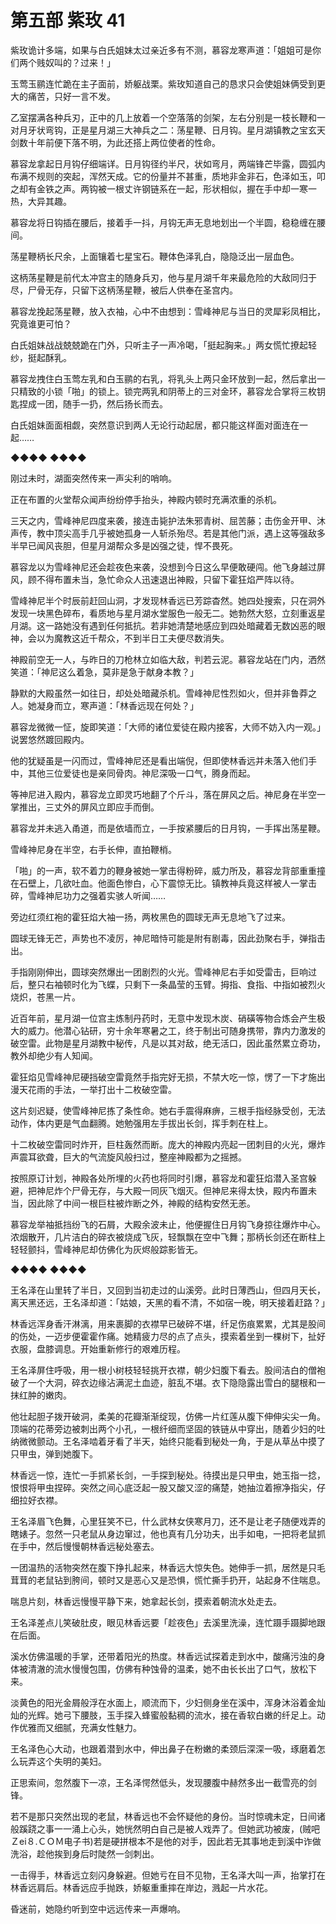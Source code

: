 # 第五部 紫玫 41

紫玫诡计多端，如果与白氏姐妹太过亲近多有不测，慕容龙寒声道：「姐姐可是你们两个贱奴叫的？过来！」

玉莺玉鹂连忙跪在主子面前，娇躯战栗。紫玫知道自己的恳求只会使姐妹俩受到更大的痛苦，只好一言不发。

乙室摆满各种兵刃，正中的几上放着一个空落落的剑架，左右分别是一枝长鞭和一对月牙状弯钩，正是星月湖三大神兵之二：荡星鞭、日月钩。星月湖镇教之宝玄天剑数十年前便下落不明，为此还搭上两位使者的性命。

慕容龙拿起日月钩仔细端详。日月钩径约半尺，状如弯月，两端锋芒毕露，圆弧内布满不规则的突起，浑然天成。它的份量并不甚重，质地非金非石，色泽如玉，叩之却有金铁之声。两钩被一根丈许钢链系在一起，形状相似，握在手中却一寒一热，大异其趣。

慕容龙将日钩插在腰后，接着手一抖，月钩无声无息地划出一个半圆，稳稳缠在腰间。

荡星鞭柄长尺余，上面镶着七星宝石。鞭体色泽乳白，隐隐泛出一层血色。

这柄荡星鞭是前代太冲宫主的随身兵刃，他与星月湖千年来最危险的大敌同归于尽，尸骨无存，只留下这柄荡星鞭，被后人供奉在圣宫内。

慕容龙挽起荡星鞭，放入衣袖，心中不由想到：雪峰神尼与当日的灵犀彩凤相比，究竟谁更可怕？

白氏姐妹战战兢兢跪在门外，只听主子一声冷喝，「挺起胸来。」两女慌忙撩起轻纱，挺起酥乳。

慕容龙拽住白玉莺左乳和白玉鹂的右乳，将乳头上两只金环放到一起，然后拿出一只精致的小锁「啪」的锁上。锁完两乳和阴蒂上的三对金环，慕容龙合掌将三枚钥匙捏成一团，随手一扔，然后扬长而去。

白氏姐妹面面相觑，突然意识到两人无论行动起居，都只能这样面对面连在一起……

◆◆◆◆ ◆◆◆◆

刚过未时，湖面突然传来一声尖利的哨响。

正在布置的火堂帮众闻声纷纷停手抬头，神殿内顿时充满浓重的杀机。

三天之内，雪峰神尼四度来袭，接连击毙护法朱邪青树、屈苦藤；击伤金开甲、沐声传，教中顶尖高手几乎被她孤身一人斩杀殆尽。若是其他门派，遇上这等强敌多半早已闻风丧胆，但星月湖帮众多是凶强之徒，悍不畏死。

慕容龙以为雪峰神尼还会趁夜色来袭，没想到今日这么早便敢硬闯。他飞身越过屏风，顾不得布置未当，急忙命众人迅速退出神殿，只留下霍狂焰严阵以待。

雪峰神尼半个时辰前赶回山洞，才发现林香远已芳踪杳然。她四处搜索，只在洞外发现一块黑色碎布，看质地与星月湖水堂服色一般无二。她勃然大怒，立刻重返星月湖。这一路她没有遇到任何抵抗。若非她清楚地感应到四处暗藏着无数凶恶的眼神，会以为魔教这近千帮众，不到半日工夫便尽数消失。

神殿前空无一人，与昨日的刀枪林立如临大敌，判若云泥。慕容龙站在门内，洒然笑道：「神尼这么着急，莫非是急于献身本教？」

静默的大殿虽然一如往日，却处处暗藏杀机。雪峰神尼性烈如火，但并非鲁莽之人。她凝身而立，寒声道：「林香远现在何处？」

慕容龙微微一怔，旋即笑道：「大师的诸位爱徒在殿内接客，大师不妨入内一观。」说罢悠然踱回殿内。

他的犹疑虽是一闪而过，雪峰神尼还是看出端倪，但即使林香远并未落入他们手中，其他三位爱徒也是亲同骨肉。神尼深吸一口气，腾身而起。

等神尼进入殿内，慕容龙立即灵巧地翻了个斤斗，落在屏风之后。神尼身在半空一掌推出，三丈外的屏风立即应手而倒。

慕容龙并未逃入甬道，而是依墙而立，一手按紧腰后的日月钩，一手挥出荡星鞭。

雪峰神尼身在半空，右手长伸，直拍鞭梢。

「啪」的一声，软不着力的鞭身被她一掌击得粉碎，威力所及，慕容龙背部重重撞在石壁上，几欲吐血。他面色惨白，心下震惊无比。镇教神兵竟这样被人一掌击碎，雪峰神尼功力之强着实骇人听闻……

旁边红须红袍的霍狂焰大袖一扬，两枚黑色的圆球无声无息地飞了过来。

圆球无锋无芒，声势也不凌厉，神尼暗恃可能是附有剧毒，因此劲聚右手，弹指击出。

手指刚刚伸出，圆球突然爆出一团剧烈的火光。雪峰神尼右手如受雷击，巨响过后，整只右袖顿时化为飞蝶，只剩下一条晶莹的玉臂。拇指、食指、中指如被烈火烧炽，苍黑一片。

近百年前，星月湖一位宫主炼制丹药时，无意中发现木炭、硝磺等物合炼会产生极大的威力。他潜心钻研，穷十余年寒暑之工，终于制出可随身携带，靠内力激发的破空雷。此物是星月湖教中秘传，凡是以其对敌，绝无活口，因此虽然累立奇功，教外却绝少有人知闻。

霍狂焰见雪峰神尼硬挡破空雷竟然手指完好无损，不禁大吃一惊，愣了一下才施出漫天花雨的手法，一举打出十二枚破空雷。

这片刻迟疑，使雪峰神尼拣了条性命。她右手震得麻痹，三根手指经脉受创，无法动作，体内更是气血翻腾。她勉强用左手拔出长剑，挥手刺在柱上。

十二枚破空雷同时炸开，巨柱轰然而断。庞大的神殿内亮起一团刺目的火光，爆炸声震耳欲聋，巨大的气流旋风般扫过，整座神殿都为之摇撼。

按照原订计划，神殿各处所埋的火药也将同时引爆，慕容龙和霍狂焰潜入圣宫躲避，把神尼炸个尸骨无存，与大殿一同灰飞烟灭。但神尼来得太快，殿内布置未当，因此除了中间一根巨柱被炸断之外，神殿的结构安然无恙。

慕容龙举袖抵挡纷飞的石屑，大殿余波未止，他便握住日月钩飞身掠往爆炸中心。浓烟散开，几片洁白的碎衣被烧成飞灰，轻飘飘在空中飞舞；那柄长剑还在断柱上轻轻颤抖，雪峰神尼却仿佛化为灰烬般踪影皆无。

◆◆◆◆ ◆◆◆◆

王名泽在山里转了半日，又回到当初走过的山溪旁。此时日薄西山，但四月天长，离天黑还远，王名泽却道：「姑娘，天黑的看不清，不如宿一晚，明天接着赶路？」

林香远浑身香汗淋漓，用来裹脚的衣襟早已破碎不堪，纤足伤痕累累，尤其是股间的伤处，一迈步便霍霍作痛。她精疲力尽的点了点头，摸索着坐到一棵树下，扯好衣服，盘膝调息。开始重新修行的艰难历程。

王名泽屏住呼吸，用一根小树枝轻轻挑开衣襟，朝少妇腹下看去。股间洁白的僧袍破了一个大洞，碎衣边缘沾满泥土血迹，脏乱不堪。衣下隐隐露出雪白的腿根和一抹红肿的嫩肉。

他壮起胆子拨开破洞，柔美的花瓣渐渐绽现，仿佛一片红莲从腹下伸伸尖尖一角。顶端的花蒂旁边被刺出两个小孔，一根纤细而坚固的铁链从中穿出，随着少妇的吐纳微微颤动。王名泽啮着牙看了半天，始终只能看到秘处一角，于是从草丛中摸了只甲虫，弹到她腹下。

林香远一惊，连忙一手抓紧长剑，一手探到秘处。待摸出是只甲虫，她玉指一捻，恨恨将甲虫捏碎。突然之间心底泛起一股又酸又涩的痛楚，她抽泣着擦净指尖，仔细拉好衣襟。

王名泽眉飞色舞，心里狂笑不已，什么武林女侠寒月刀，还不是让老子随便戏弄的瞎婊子。忽然一只老鼠从身边窜过，他也真有几分功夫，出手如电，一把将老鼠抓在手中，然后慢慢朝林香远秘处塞去。

一团温热的活物突然在腹下挣扎起来，林香远大惊失色。她伸手一抓，居然是只毛茸茸的老鼠钻到胯间，顿时又是恶心又是恐惧，慌忙撕手扔开，站起身不住喘息。

喘息片刻，林香远慢慢平静下来，她拿起长剑，摸索着朝流水处走去。

王名泽差点儿笑破肚皮，眼见林香远要「趁夜色」去溪里洗澡，连忙蹑手蹑脚地跟在后面。

溪水仿佛温暖的手掌，还带着阳光的热度。林香远试探着走到水中，酸痛污浊的身体被清澈的流水慢慢包围，仿佛有种蚀骨的温柔，她不由长长出了口气，放松下来。

淡黄色的阳光金屑般浮在水面上，顺流而下，少妇侧身坐在溪中，浑身沐浴着金灿灿的光辉。她弓下腰肢，玉手探入蜂蜜般黏稠的流水，接在香软白嫩的纤足上。动作优雅而又细腻，充满女性魅力。

王名泽色心大动，也跟着潜到水中，伸出鼻子在粉嫩的柔颈后深深一吸，琢磨着怎么玩弄这个失明的美妇。

正思索间，忽然腹下一凉，王名泽愕然低头，发现腰腹中赫然多出一截雪亮的剑锋。

若不是那只突然出现的老鼠，林香远也不会怀疑他的身份。当时惊魂未定，日间诸般蹊跷之事一一涌上心头，她恍然明白自己是被人戏弄了。但她武功被废，\(贼吧Ｚei８.ＣＯＭ电子书\)若是硬拼根本不是他的对手，因此若无其事地走到溪中诈做洗浴，趁他挨到身后时陡然一剑刺出。

一击得手，林香远立刻闪身躲避。但她亏在目不见物，王名泽大叫一声，抬掌打在林香远肩后。林香远应手抛跌，娇躯重重摔在岸边，溅起一片水花。

昏迷前，她隐约听到空中远远传来一声爆响。

